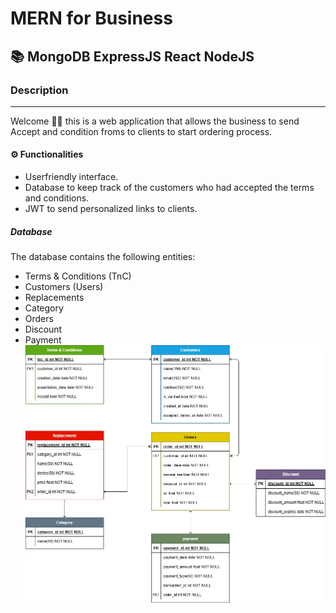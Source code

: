 # MERN for Business

## 📚 MongoDB ExpressJS React NodeJS

### Description

<hr>

Welcome 🖖🏼 this is a web application that allows the business to send Accept and condition froms to clients to start ordering process.

#### ⚙️ Functionalities

- Userfriendly interface.
- Database to keep track of the customers who had accepted the terms and conditions.
- JWT to send personalized links to clients.

##### Database

The database contains the following entities:

- Terms & Conditions (TnC)
- Customers (Users)
- Replacements
- Category
- Orders
- Discount
- Payment
  ![image](./backend/system_designs/2BFixed.webp)
